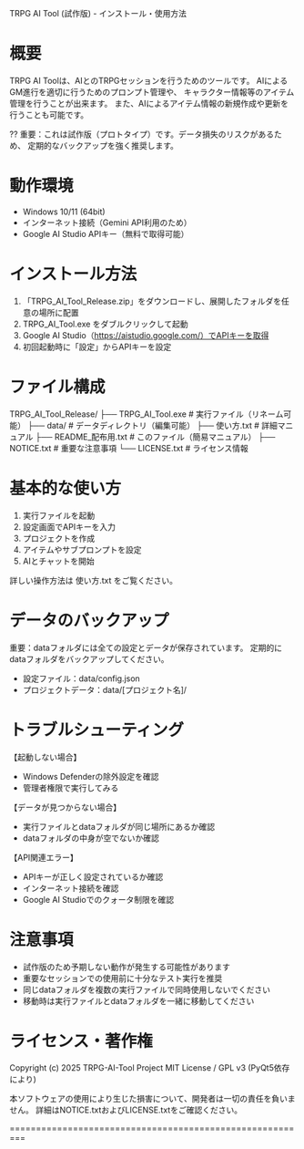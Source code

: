 TRPG AI Tool (試作版) - インストール・使用方法


概要
=========================================================

TRPG AI Toolは、AIとのTRPGセッションを行うためのツールです。
AIによるGM進行を適切に行うためのプロンプト管理や、
キャラクター情報等のアイテム管理を行うことが出来ます。
また、AIによるアイテム情報の新規作成や更新を行うことも可能です。

?? 重要：これは試作版（プロトタイプ）です。データ損失のリスクがあるため、
定期的なバックアップを強く推奨します。


動作環境
=========================================================

- Windows 10/11 (64bit)
- インターネット接続（Gemini API利用のため）
- Google AI Studio APIキー（無料で取得可能）


インストール方法
=========================================================

1. 「TRPG_AI_Tool_Release.zip」をダウンロードし、展開したフォルダを任意の場所に配置
2. TRPG_AI_Tool.exe をダブルクリックして起動
3. Google AI Studio（https://aistudio.google.com/）でAPIキーを取得
4. 初回起動時に「設定」からAPIキーを設定


ファイル構成
=========================================================

TRPG_AI_Tool_Release/
├── TRPG_AI_Tool.exe     # 実行ファイル（リネーム可能）
├── data/                # データディレクトリ（編集可能）
├── 使い方.txt           # 詳細マニュアル
├── README_配布用.txt    # このファイル（簡易マニュアル）
├── NOTICE.txt           # 重要な注意事項
└── LICENSE.txt          # ライセンス情報


基本的な使い方
=========================================================

1. 実行ファイルを起動
2. 設定画面でAPIキーを入力
3. プロジェクトを作成
4. アイテムやサブプロンプトを設定
5. AIとチャットを開始

詳しい操作方法は 使い方.txt をご覧ください。


データのバックアップ
=========================================================

重要：dataフォルダには全ての設定とデータが保存されています。
定期的にdataフォルダをバックアップしてください。

- 設定ファイル：data/config.json
- プロジェクトデータ：data/[プロジェクト名]/


トラブルシューティング
=========================================================

【起動しない場合】
- Windows Defenderの除外設定を確認
- 管理者権限で実行してみる

【データが見つからない場合】
- 実行ファイルとdataフォルダが同じ場所にあるか確認
- dataフォルダの中身が空でないか確認

【API関連エラー】
- APIキーが正しく設定されているか確認
- インターネット接続を確認
- Google AI Studioでのクォータ制限を確認


注意事項
=========================================================

- 試作版のため予期しない動作が発生する可能性があります
- 重要なセッションでの使用前に十分なテスト実行を推奨
- 同じdataフォルダを複数の実行ファイルで同時使用しないでください
- 移動時は実行ファイルとdataフォルダを一緒に移動してください


ライセンス・著作権
=========================================================

Copyright (c) 2025 TRPG-AI-Tool Project
MIT License / GPL v3 (PyQt5依存により)

本ソフトウェアの使用により生じた損害について、開発者は一切の責任を負いません。
詳細はNOTICE.txtおよびLICENSE.txtをご確認ください。

=========================================================